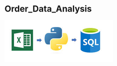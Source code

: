 # Order_Data_Analysis
![Python_Sql_Project](https://github.com/vivekbhartig/Order_Data_Analysis/blob/master/python%20sql%20logo.jpeg)
